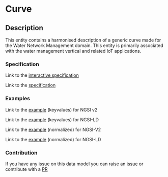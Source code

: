# Curve

## Description 

This entity contains a harmonised description of a generic curve made for
the Water Network Management domain. This entity is primarily associated
with the water management vertical and related IoT applications.

### Specification

Link to the [interactive specification](https://swagger.lab.fiware.org/?url=https://smart-data-models.github.io/dataModel.WaterNetworkManagement/Curve/swagger.yaml)

Link to the [specification](https://github.com/smart-data-models/dataModel.WaterNetworkManagement/blob/master/Curve/doc/spec.md)
### Examples

Link to the [example](https://smart-data-models.github.io/dataModel.WaterNetworkManagement/Curve/examples/example.json) (keyvalues) for NGSI v2

Link to the [example](https://smart-data-models.github.io/dataModel.WaterNetworkManagement/Curve/examples/example.jsonld) (keyvalues) for NGSI-LD

Link to the [example](https://smart-data-models.github.io/dataModel.WaterNetworkManagement/Curve/examples/example-normalized.json) (normalized) for NGSI-V2

Link to the [example](https://smart-data-models.github.io/dataModel.WaterNetworkManagement/Curve/examples/example-normalized.jsonld) (normalized) for NGSI-LD
### Contribution

 If you have any issue on this data model you can raise an [issue](https://github.com/smart-data-models/dataModel.WaterNetworkManagement/issues)  or contribute with a [PR](https://github.com/smart-data-models/dataModel.WaterNetworkManagement/pulls)